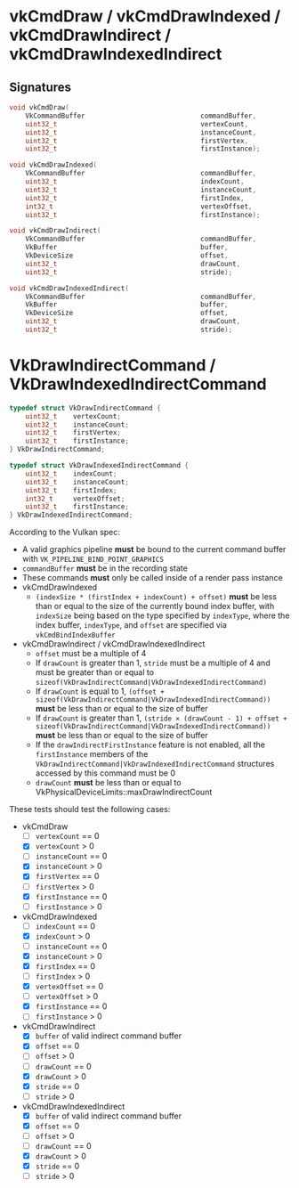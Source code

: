 # vkCmdDraw / vkCmdDrawIndexed / vkCmdDrawIndirect / vkCmdDrawIndexedIndirect

## Signatures
```c++
void vkCmdDraw(
    VkCommandBuffer                             commandBuffer,
    uint32_t                                    vertexCount,
    uint32_t                                    instanceCount,
    uint32_t                                    firstVertex,
    uint32_t                                    firstInstance);

void vkCmdDrawIndexed(
    VkCommandBuffer                             commandBuffer,
    uint32_t                                    indexCount,
    uint32_t                                    instanceCount,
    uint32_t                                    firstIndex,
    int32_t                                     vertexOffset,
    uint32_t                                    firstInstance);

void vkCmdDrawIndirect(
    VkCommandBuffer                             commandBuffer,
    VkBuffer                                    buffer,
    VkDeviceSize                                offset,
    uint32_t                                    drawCount,
    uint32_t                                    stride);

void vkCmdDrawIndexedIndirect(
    VkCommandBuffer                             commandBuffer,
    VkBuffer                                    buffer,
    VkDeviceSize                                offset,
    uint32_t                                    drawCount,
    uint32_t                                    stride);
```

# VkDrawIndirectCommand / VkDrawIndexedIndirectCommand
```c++
typedef struct VkDrawIndirectCommand {
    uint32_t    vertexCount;
    uint32_t    instanceCount;
    uint32_t    firstVertex;
    uint32_t    firstInstance;
} VkDrawIndirectCommand;

typedef struct VkDrawIndexedIndirectCommand {
    uint32_t    indexCount;
    uint32_t    instanceCount;
    uint32_t    firstIndex;
    int32_t     vertexOffset;
    uint32_t    firstInstance;
} VkDrawIndexedIndirectCommand;
```

According to the Vulkan spec:
- A valid graphics pipeline **must** be bound to the current command buffer
  with `VK_PIPELINE_BIND_POINT_GRAPHICS`
- `commandBuffer` **must** be in the recording state
- These commands **must** only be called inside of a render pass instance
- vkCmdDrawIndexed
  - `(indexSize * (firstIndex + indexCount) + offset)` **must** be less than or
  equal to the size of the currently bound index buffer, with `indexSize` being
  based on the type specified by `indexType`, where the index buffer,
  `indexType`, and `offset` are specified via `vkCmdBindIndexBuffer`
- vkCmdDrawIndirect / vkCmdDrawIndexedIndirect
  - `offset` must be a multiple of 4
  - If `drawCount` is greater than 1, `stride` must be a multiple of 4 and must
  be greater than or equal to `sizeof(VkDrawIndirectCommand|VkDrawIndexedIndirectCommand)`
  - If `drawCount` is equal to 1,
  `(offset + sizeof(VkDrawIndirectCommand|VkDrawIndexedIndirectCommand))`
  **must** be less than or equal to the size of buffer
  - If `drawCount` is greater than 1, `(stride × (drawCount - 1) + offset +
  sizeof(VkDrawIndirectCommand|VkDrawIndexedIndirectCommand))` **must** be less
  than or equal to the size of buffer
  - If the `drawIndirectFirstInstance` feature is not enabled, all the
  `firstInstance` members of the
  `VkDrawIndirectCommand|VkDrawIndexedIndirectCommand` structures accessed by
  this command must be 0
  - `drawCount` **must** be less than or equal to
  VkPhysicalDeviceLimits::maxDrawIndirectCount

These tests should test the following cases:
- vkCmdDraw
  - [ ] `vertexCount` == 0
  - [x] `vertexCount` > 0
  - [ ] `instanceCount` == 0
  - [x] `instanceCount` > 0
  - [x] `firstVertex` == 0
  - [ ] `firstVertex` > 0
  - [x] `firstInstance` == 0
  - [ ] `firstInstance` > 0
- vkCmdDrawIndexed
  - [ ] `indexCount` == 0
  - [x] `indexCount` > 0
  - [ ] `instanceCount` == 0
  - [x] `instanceCount` > 0
  - [x] `firstIndex` == 0
  - [ ] `firstIndex` > 0
  - [x] `vertexOffset` == 0
  - [ ] `vertexOffset` > 0
  - [x] `firstInstance` == 0
  - [ ] `firstInstance` > 0
- vkCmdDrawIndirect
  - [x] `buffer` of valid indirect command buffer
  - [x] `offset` == 0
  - [ ] `offset` > 0
  - [ ] `drawCount` == 0
  - [x] `drawCount` > 0
  - [x] `stride` == 0
  - [ ] `stride` > 0
- vkCmdDrawIndexedIndirect
  - [x] `buffer` of valid indirect command buffer
  - [x] `offset` == 0
  - [ ] `offset` > 0
  - [ ] `drawCount` == 0
  - [x] `drawCount` > 0
  - [x] `stride` == 0
  - [ ] `stride` > 0
